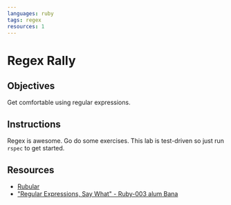 ```yaml
---
languages: ruby
tags: regex
resources: 1
---
```


# Regex Rally

## Objectives
Get comfortable using regular expressions.

## Instructions
Regex is awesome. Go do some exercises. This lab is test-driven so just run `rspec` to get started.

## Resources
* [Rubular](http://rubular.com/)
* ["Regular Expressions, Say What" - Ruby-003 alum Bana](http://bandanakm.tumblr.com/post/64629161187/regular-expressions-say-what-s)

